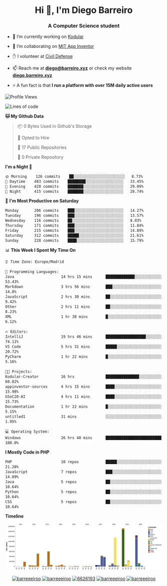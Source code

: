<h1 align="center">Hi 👋, I'm Diego Barreiro</h1>
<h3 align="center">A Computer Science student</h3>

- 🔭 I’m currently working on [Kodular](https://www.kodular.io)

- 👯 I’m collaborating on [MIT App Inventor](https://github.com/mit-cml/appinventor-sources)

- ✋ I volunteer at [Civil Defense](https://proteccioncivil.sdc.gal)

- 📫 Reach me at **diego@barreiro.xyz** or check my website **[diego.barreiro.xyz](https://diego.barreiro.xyz)**

- ⚡ A fun fact is that **I run a platform with over 15M daily active users**

<!--START_SECTION:waka-->
![Profile Views](http://img.shields.io/badge/Profile%20Views-59-blue)

![Lines of code](https://img.shields.io/badge/From%20Hello%20World%20I%27ve%20Written-21.7%20million%20lines%20of%20code-blue)

**🐱 My Github Data** 

> 📦 0 Bytes Used in Github's Storage 
 > 
> 💼 Opted to Hire
 > 
> 📜 17 Public Repositories
 > 
> 🔑 0 Private Repository 
 > 
**I'm a Night 🦉** 

```text
🌞 Morning    126 commits    ██░░░░░░░░░░░░░░░░░░░░░░░   8.73% 
🌆 Daytime    483 commits    ████████░░░░░░░░░░░░░░░░░   33.45% 
🌃 Evening    420 commits    ███████░░░░░░░░░░░░░░░░░░   29.09% 
🌙 Night      415 commits    ███████░░░░░░░░░░░░░░░░░░   28.74%

```
📅 **I'm Most Productive on Saturday** 

```text
Monday       206 commits    ███░░░░░░░░░░░░░░░░░░░░░░   14.27% 
Tuesday      196 commits    ███░░░░░░░░░░░░░░░░░░░░░░   13.57% 
Wednesday    116 commits    ██░░░░░░░░░░░░░░░░░░░░░░░   8.03% 
Thursday     171 commits    ███░░░░░░░░░░░░░░░░░░░░░░   11.84% 
Friday       215 commits    ███░░░░░░░░░░░░░░░░░░░░░░   14.89% 
Saturday     312 commits    █████░░░░░░░░░░░░░░░░░░░░   21.61% 
Sunday       228 commits    ████░░░░░░░░░░░░░░░░░░░░░   15.79%

```


📊 **This Week I Spent My Time On** 

```text
⌚︎ Time Zone: Europe/Madrid

💬 Programming Languages: 
Java                     14 hrs 15 mins      █████████████░░░░░░░░░░░░   53.43% 
Markdown                 3 hrs 56 mins       ███░░░░░░░░░░░░░░░░░░░░░░   14.8% 
JavaScript               2 hrs 30 mins       ██░░░░░░░░░░░░░░░░░░░░░░░   9.42% 
Other                    2 hrs 11 mins       ██░░░░░░░░░░░░░░░░░░░░░░░   8.23% 
XML                      1 hr 38 mins        █░░░░░░░░░░░░░░░░░░░░░░░░   6.12%

🔥 Editors: 
IntelliJ                 19 hrs 46 mins      ██████████████████░░░░░░░   74.11% 
VS Code                  5 hrs 31 mins       █████░░░░░░░░░░░░░░░░░░░░   20.72% 
PyCharm                  1 hr 22 mins        █░░░░░░░░░░░░░░░░░░░░░░░░   5.16%

🐱‍💻 Projects: 
Kodular-Creator          16 hrs              ███████████████░░░░░░░░░░   60.02% 
appinventor-sources      4 hrs 15 mins       ████░░░░░░░░░░░░░░░░░░░░░   15.98% 
GSoC20-AI                4 hrs 11 mins       ████░░░░░░░░░░░░░░░░░░░░░   15.73% 
Documentation            1 hr 22 mins        █░░░░░░░░░░░░░░░░░░░░░░░░   5.15% 
untitled1                31 mins             ░░░░░░░░░░░░░░░░░░░░░░░░░   1.95%

💻 Operating System: 
Windows                  26 hrs 40 mins      █████████████████████████   100.0%

```

**I Mostly Code in PHP** 

```text
PHP                      10 repos            █████░░░░░░░░░░░░░░░░░░░░   21.28% 
JavaScript               7 repos             ███░░░░░░░░░░░░░░░░░░░░░░   14.89% 
Java                     5 repos             ██░░░░░░░░░░░░░░░░░░░░░░░   10.64% 
Python                   5 repos             ██░░░░░░░░░░░░░░░░░░░░░░░   10.64% 
CSS                      5 repos             ██░░░░░░░░░░░░░░░░░░░░░░░   10.64%

```


**Timeline**

![Chart not found](https://github.com/barreeeiroo/barreeeiroo/blob/master/charts/bar_graph.png) 


<!--END_SECTION:waka-->

<p align="center">
<a href="https://twitter.com/barreeeiroo" target="blank"><img align="center" src="https://cdn.jsdelivr.net/npm/simple-icons@3.0.1/icons/twitter.svg" alt="barreeeiroo" height="20" width="20" /></a>
<a href="https://linkedin.com/in/barreeeiroo" target="blank"><img align="center" src="https://cdn.jsdelivr.net/npm/simple-icons@3.0.1/icons/linkedin.svg" alt="barreeeiroo" height="20" width="20" /></a>
<a href="https://stackoverflow.com/users/6626193" target="blank"><img align="center" src="https://cdn.jsdelivr.net/npm/simple-icons@3.0.1/icons/stackoverflow.svg" alt="6626193" height="20" width="20" /></a>
<a href="https://fb.com/barreeeiroo" target="blank"><img align="center" src="https://cdn.jsdelivr.net/npm/simple-icons@3.0.1/icons/facebook.svg" alt="barreeeiroo" height="20" width="20" /></a>
<a href="https://instagram.com/barreeeiroo" target="blank"><img align="center" src="https://cdn.jsdelivr.net/npm/simple-icons@3.0.1/icons/instagram.svg" alt="barreeeiroo" height="20" width="20" /></a>
</p>
